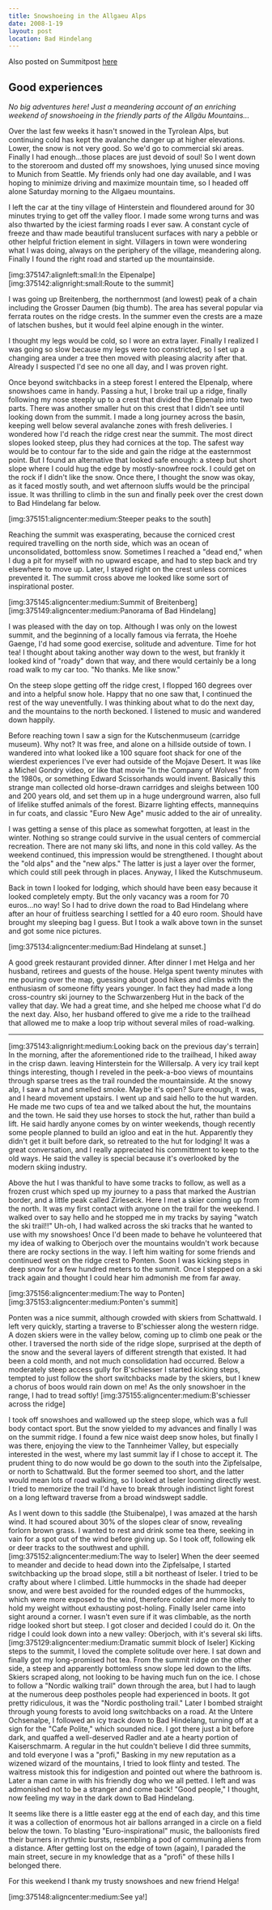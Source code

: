 ```yaml
---
title: Snowshoeing in the Allgaeu Alps
date: 2008-1-19
layout: post
location: Bad Hindelang
---
```


Also posted on Summitpost [here](http://www.summitpost.org/a-pleasant-solitude/375128)

Good experiences
---

<i>No big adventures here! Just a meandering account of an enriching weekend of snowshoeing in the friendly parts of the Allgäu Mountains...</i>

Over the last few weeks it hasn't snowed in the Tyrolean Alps, but continuing cold has kept the avalanche danger up at higher elevations. Lower, the snow is not very good. So we'd go to commercial ski areas. Finally I had enough...those places are just devoid of soul! So I went down to the storeroom and dusted off my snowshoes, lying unused since moving to Munich from Seattle. My friends only had one day available, and I was hoping to minimize driving and maximize mountain time, so I headed off alone Saturday morning to the Allgaeu mountains.

I left the car at the tiny village of Hinterstein and floundered around for 30 minutes trying to get off the valley floor. I made some wrong turns and was also thwarted by the iciest farming roads I ever saw. A constant cycle of freeze and thaw made beautiful translucent surfaces with nary a pebble or other helpful friction element in sight. Villagers in town were wondering what I was doing, always on the periphery of the village, meandering along. Finally I found the right road and started up the mountainside. 

[img:375147:alignleft:small:In the Elpenalpe]
[img:375142:alignright:small:Route to the summit]

I was going up Breitenberg, the northernmost (and lowest) peak of a chain including the Grosser Daumen (big thumb). The area has several popular via ferrata routes on the ridge crests. In the summer even the crests are a maze of latschen bushes, but it would feel alpine enough in the winter.

I thought my legs would be cold, so I wore an extra layer. Finally I realized I was going so slow because my legs were too constricted, so I set up a changing area under a tree then moved with pleasing alacrity after that. Already I suspected I'd see no one all day, and I was proven right. 

Once beyond switchbacks in a steep forest I entered the Elpenalp, where snowshoes came in handy. Passing a hut, I broke trail up a ridge, finally following my nose steeply up to a crest that divided the Elpenalp into two parts. There was another smaller hut on this crest that I didn't see until looking down from the summit. I made a long journey across the basin, keeping well below several avalanche zones with fresh deliveries. I wondered how I'd reach the ridge crest near the summit. The most direct slopes looked steep, plus they had cornices at the top. The safest way would be to contour far to the side and gain the ridge at the easternmost point. But I found an alternative that looked safe enough: a steep but short slope where I could hug the edge by mostly-snowfree rock. I could get on the rock if I didn't like the snow. Once there, I thought the snow was okay, as it faced mostly south, and wet afternoon sluffs would be the principal issue. It was thrilling to climb in the sun and finally peek over the crest down to Bad Hindelang far below.

[img:375151:aligncenter:medium:Steeper peaks to the south]

Reaching the summit was exasperating, because the corniced crest required travelling on the north side, which was an ocean of unconsolidated, bottomless snow. Sometimes I reached a "dead end," when I dug a pit for myself with no upward escape, and had to step back and try elsewhere to move up. Later, I stayed right on the crest unless cornices prevented it. The summit cross above me looked like some sort of inspirational poster. 

[img:375145:aligncenter:medium:Summit of Breitenberg]
[img:375149:aligncenter:medium:Panorama of Bad Hindelang]

I was pleased with the day on top. Although I was only on the lowest summit, and the beginning of a locally famous via ferrata, the Hoehe Gaenge, I'd had some good exercise, solitude and adventure. Time for hot tea! I thought about taking another way down to the west, but frankly it looked kind of "roady" down that way, and there would certainly be a long road walk to my car too. "No thanks. Me like snow."

On the steep slope getting off the ridge crest, I flopped 160 degrees over and into a helpful snow hole. Happy that no one saw that, I continued the rest of the way uneventfully. I was thinking about what to do the next day, and the mountains to the north beckoned. I listened to music and wandered down happily.

Before reaching town I saw a sign for the Kutschenmuseum (carridge museum). Why not? It was free, and alone on a hillside outside of town. I wandered into what looked like a 100 square foot shack for one of the wierdest experiences I've ever had outside of the Mojave Desert. It was like a Michel Gondry video, or like that movie "In the Company of Wolves" from the 1980s, or something Edward Scissorhands would invent. Basically this strange man collected old horse-drawn carridges and sleighs between 100 and 200 years old, and set them up in a huge underground warren, also full of lifelike stuffed animals of the forest. Bizarre lighting effects, mannequins in fur coats, and classic "Euro New Age" music added to the air of unreality. 

I was getting a sense of this place as somewhat forgotten, at least in the winter. Nothing so strange could survive in the usual centers of commercial recreation. There are not many ski lifts, and none in this cold valley. As the weekend continued, this impression would be strengthened. I thought about the "old alps" and the "new alps." The latter is just a layer over the former, which could still peek through in places. Anyway, I liked the Kutschmuseum.

Back in town I looked for lodging, which should have been easy because it looked completely empty. But the only vacancy was a room for 70 euros...no way! So I had to drive down the road to Bad Hindelang where after an hour of fruitless searching I settled for a 40 euro room. Should have brought my sleeping bag I guess. But I took a walk above town in the sunset and got some nice pictures. 

[img:375134:aligncenter:medium:Bad Hindelang at sunset.]

A good greek restaurant provided dinner. After dinner I met Helga and her husband, retirees and guests of the house. Helga spent twenty minutes with me pouring over the map, guessing about good hikes and climbs with the enthusiasm of someone fifty years younger. In fact they had made a long cross-country ski journey to the Schwarzenberg Hut in the back of the valley that day. We had a great time, and she helped me choose what I'd do the next day. Also, her husband offered to give me a ride to the trailhead that allowed me to make a loop trip without several miles of road-walking.

<hr>

[img:375143:alignright:medium:Looking back on the previous day's terrain]
In the morning, after the aforementioned ride to the trailhead, I hiked away in the crisp dawn. leaving Hinterstein for the Willersalp. A very icy trail kept things interesting, though I reveled in the peek-a-boo views of mountains through sparse trees as the trail rounded the mountainside. At the snowy alp, I saw a hut and smelled smoke. Maybe it's open? Sure enough, it was, and I heard movement upstairs. I went up and said hello to the hut warden. He made me two cups of tea and we talked about the hut, the mountains and the town. He said they use horses to stock the hut, rather than build a lift. He said hardly anyone comes by on winter weekends, though recently some people planned to build an igloo and eat in the hut. Apparently they didn't get it built before dark, so retreated to the hut for lodging! It was a great conversation, and I really appreciated his committment to keep to the old ways. He said the valley is special because it's overlooked by the modern skiing industry.

Above the hut I was thankful to have some tracks to follow, as well as a frozen crust which sped up my journey to a pass that marked the Austrian border, and a little peak called Zirleseck. Here I met a skier coming up from the north. It was my first contact with anyone on the trail for the weekend. I walked over to say hello and he stopped me in my tracks by saying "watch the ski trail!!" Uh-oh, I had walked across the ski tracks that he wanted to use with my snowshoes! Once I'd been made to behave he volunteered that my idea of walking to Oberjoch over the mountains wouldn't work because there are rocky sections in the way. I left him waiting for some friends and continued west on the ridge crest to Ponten. Soon I was kicking steps in deep snow for a few hundred meters to the summit. Once I stepped on a ski track again and thought I could hear him admonish me from far away.

[img:375156:aligncenter:medium:The way to Ponten]
[img:375153:aligncenter:medium:Ponten's summit]

Ponten was a nice summit, although crowded with skiers from Schattwald. I left very quickly, starting a traverse to B'schiesser along the western ridge. A dozen skiers were in the valley below, coming up to climb one peak or the other. I traversed the north side of the ridge slope, surprised at the depth of the snow and the several layers of different strength that existed. It had been a cold month, and not much consolidation had occurred. Below a moderately steep access gully for B'schiesser I started kicking steps, tempted to just follow the short switchbacks made by the skiers, but I knew a chorus of boos would rain down on me! As the only snowshoer in the range, I had to tread softly!
[img:375155:aligncenter:medium:B'schiesser across the ridge]

I took off snowshoes and wallowed up the steep slope, which was a full body contact sport. But the snow yielded to my advances and finally I was on the summit ridge. I found a few nice waist deep snow holes, but finally I was there, enjoying the view to the Tannheimer Valley, but especially interested in the west, where my last summit lay if I chose to accept it. The prudent thing to do now would be go down to the south into the Zipfelsalpe, or north to Schattwald. But the former seemed too short, and the latter would mean lots of road walking, so I looked at Iseler looming directly west. I tried to memorize the trail I'd have to break through indistinct light forest on a long leftward traverse from a broad windswept saddle. 

As I went down to this saddle (the Stuibenalpe), I was amazed at the harsh wind. It had scoured about 30% of the slopes clear of snow, revealing forlorn brown grass. I wanted to rest and drink some tea there, seeking in vain for a spot out of the wind before giving up. So I took off, following elk or deer tracks to the southwest and uphill. 
[img:375152:aligncenter:medium:The way to Iseler]
When the deer seemed to meander and decide to head down into the Zipfelsalpe, I started switchbacking up the broad slope, still a bit northeast of Iseler. I tried to be crafty about where I climbed. Little hummocks in the shade had deeper snow, and were best avoided for the rounded edges of the hummocks, which were more exposed to the wind, therefore colder and more likely to hold my weight without exhausting post-holing. Finally Iseler came into sight around a corner. I wasn't even sure if it was climbable, as the north ridge looked short but steep. I got closer and decided I could do it. On the ridge I could look down into a new valley: Oberjoch, with it's several ski lifts.
[img:375129:aligncenter:medium:Dramatic summit block of Iseler]
Kicking steps to the summit, I loved the complete solitude over here. I sat down and finally got my long-promised hot tea. From the summit ridge on the other side, a steep and apparently bottomless snow slope led down to the lifts. Skiers scraped along, not looking to be having much fun on the ice. I chose to follow a "Nordic walking trail" down through the area, but I had to laugh at the numerous deep postholes people had experienced in boots. It got pretty ridiculous, it was the "Nordic postholing trail." Later I bombed straight through young forests to avoid long switchbacks on a road. At the Untere Ochsenalpe, I followed an icy track down to Bad Hindelang, turning off at a sign for the "Cafe Polite," which sounded nice. I got there just a bit before dark, and quaffed a well-deserved Radler and ate a hearty portion of Kaiserschmarm. A regular in the hut couldn't believe I did three summits, and told everyone I was a "profi," Basking in my new reputation as a wizened wizard of the mountains, I tried to look flinty and tested. The waitress mistook this for indigestion and pointed out where the bathroom is. Later a man came in with his friendly dog who we all petted. I left and was admonished not to be a stranger and come back! "Good people," I thought, now feeling my way in the dark down to Bad Hindelang.

It seems like there is a little easter egg at the end of each day, and this time it was a collection of enormous hot air ballons arranged in a circle on a field below the town. To blasting "Euro-inspirational" music, the balloonists fired their burners in rythmic bursts, resembling a pod of communing aliens from a distance. After getting lost on the edge of town (again), I paraded the main street, secure in my knowledge that as a "profi" of these hills I belonged there.

For this weekend I thank my trusty snowshoes and new friend Helga!
           
[img:375148:aligncenter:medium:See ya!]                                                                                              


